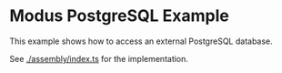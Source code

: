 # Modus PostgreSQL Example

This example shows how to access an external PostgreSQL database.

See [./assembly/index.ts](./assembly/index.ts) for the implementation.
